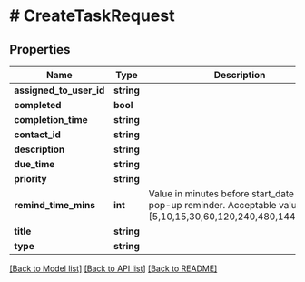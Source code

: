 # # CreateTaskRequest

## Properties

Name | Type | Description | Notes
------------ | ------------- | ------------- | -------------
**assigned_to_user_id** | **string** |  |
**completed** | **bool** |  | [optional]
**completion_time** | **string** |  | [optional]
**contact_id** | **string** |  | [optional]
**description** | **string** |  | [optional]
**due_time** | **string** |  | [optional]
**priority** | **string** |  | [optional]
**remind_time_mins** | **int** | Value in minutes before start_date to show pop-up reminder.  Acceptable values are [5,10,15,30,60,120,240,480,1440,2880] | [optional]
**title** | **string** |  | [optional]
**type** | **string** |  | [optional]

[[Back to Model list]](../../README.md#models) [[Back to API list]](../../README.md#endpoints) [[Back to README]](../../README.md)
